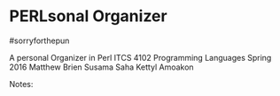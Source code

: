 <h1> PERLsonal Organizer </h1>
  #sorryforthepun

A personal Organizer in Perl
ITCS 4102 Programming Languages
Spring 2016
Matthew Brien
Susama Saha
Kettyl Amoakon

Notes:
